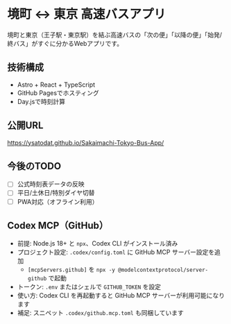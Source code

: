 # 境町 ↔ 東京 高速バスアプリ

境町と東京（王子駅・東京駅）を結ぶ高速バスの「次の便」「以降の便」「始発/終バス」がすぐに分かるWebアプリです。

## 技術構成
- Astro + React + TypeScript
- GitHub Pagesでホスティング
- Day.jsで時刻計算

## 公開URL
https://ysatodat.github.io/Sakaimachi-Tokyo-Bus-App/

## 今後のTODO
- [ ] 公式時刻表データの反映
- [ ] 平日/土休日/特別ダイヤ切替
- [ ] PWA対応（オフライン利用）

## Codex MCP（GitHub）
- 前提: Node.js 18+ と `npx`、Codex CLI がインストール済み
- プロジェクト設定: `.codex/config.toml` に GitHub MCP サーバー設定を追加
  - `[mcpServers.github]` を `npx -y @modelcontextprotocol/server-github` で起動
- トークン: `.env` またはシェルで `GITHUB_TOKEN` を設定
- 使い方: Codex CLI を再起動すると GitHub MCP サーバーが利用可能になります
- 補足: スニペット `.codex/github.mcp.toml` も同梱しています
